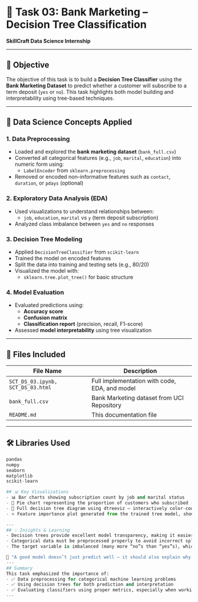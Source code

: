 # 🌳 Task 03: Bank Marketing – Decision Tree Classification  
**SkillCraft Data Science Internship**

---

## 📌 Objective  
The objective of this task is to build a **Decision Tree Classifier** using the **Bank Marketing Dataset** to predict whether a customer will subscribe to a term deposit (`yes` or `no`). This task highlights both model building and interpretability using tree-based techniques.

---

## 🧠 Data Science Concepts Applied

### 1. Data Preprocessing
- Loaded and explored the **bank marketing dataset** (`bank_full.csv`)
- Converted all categorical features (e.g., `job`, `marital`, `education`) into numeric form using:
  - `LabelEncoder` from `sklearn.preprocessing`
- Removed or encoded non-informative features such as `contact`, `duration`, or `pdays` (optional)

### 2. Exploratory Data Analysis (EDA)
- Used visualizations to understand relationships between:
  - `job`, `education`, `marital` vs `y` (term deposit subscription)
- Analyzed class imbalance between `yes` and `no` responses

### 3. Decision Tree Modeling
- Applied `DecisionTreeClassifier` from `scikit-learn`
- Trained the model on encoded features
- Split the data into training and testing sets (e.g., 80/20)
- Visualized the model with:
  - `sklearn.tree.plot_tree()` for basic structure

### 4. Model Evaluation
- Evaluated predictions using:
  - **Accuracy score**
  - **Confusion matrix**
  - **Classification report** (precision, recall, F1-score)
- Assessed **model interpretability** using tree visualization

---

## 📁 Files Included

| File Name                                  | Description                                |
|-------------------------------------------|--------------------------------------------|
| `SCT_DS_03.ipynb, SCT_DS_03.html` | Full implementation with code, EDA, and model |
| `bank_full.csv`                                 | Bank Marketing dataset from UCI Repository |
| `README.md`                                | This documentation file                    |

---

## 🛠️ Libraries Used

```python
pandas
numpy
seaborn
matplotlib
scikit-learn

## 📊 Key Visualizations
- 📊 Bar charts showing subscription count by job and marital status
- 🥧 Pie chart representing the proportion of customers who subscribed (yes vs no)
- 🌳 Full decision tree diagram using dtreeviz — interactively color-coded by feature splits and target classes
- ⭐ Feature importance plot generated from the trained tree model, showing which inputs mattered most

---
## 💡 Insights & Learning
- Decision trees provide excellent model transparency, making it easier to explain decisions to non-technical stakeholders.
- Categorical data must be preprocessed properly to avoid incorrect splits and misleading inferences.
- The target variable is imbalanced (many more “no”s than “yes”s), which should influence model selection and metric interpretation.

🧠 "A good model doesn’t just predict well — it should also explain why."
---
## Summary
This task emphasized the importance of:
- ✅ Data preprocessing for categorical machine learning problems
- ✅ Using decision trees for both prediction and interpretation
- ✅ Evaluating classifiers using proper metrics, especially when working with imbalanced datasets
---
